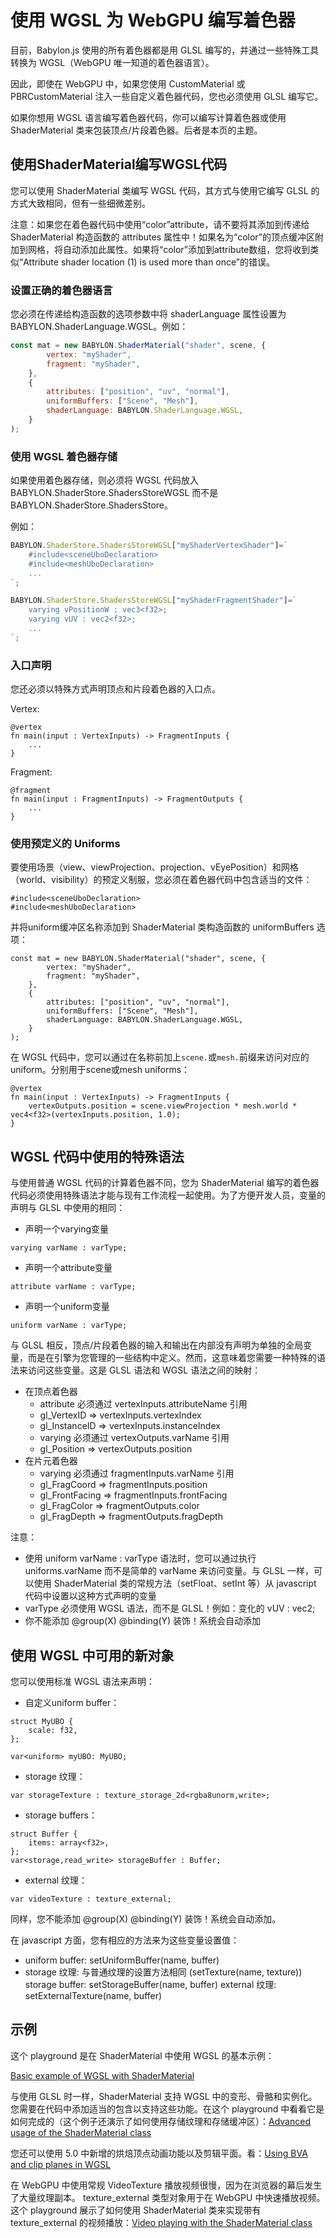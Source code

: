 # 使用 WGSL 为 WebGPU 编写着色器

目前，Babylon.js 使用的所有着色器都是用 GLSL 编写的，并通过一些特殊工具转换为 WGSL（WebGPU 唯一知道的着色器语言）。

因此，即使在 WebGPU 中，如果您使用 CustomMaterial 或 PBRCustomMaterial 注入一些自定义着色器代码，您也必须使用 GLSL 编写它。

如果你想用 WGSL 语言编写着色器代码，你可以编写计算着色器或使用 ShaderMaterial 类来包装顶点/片段着色器。后者是本页的主题。

## 使用ShaderMaterial编写WGSL代码

您可以使用 ShaderMaterial 类编写 WGSL 代码，其方式与使用它编写 GLSL 的方式大致相同，但有一些细微差别。

注意：如果您在着色器代码中使用“color”attribute，请不要将其添加到传递给 ShaderMaterial 构造函数的 attributes 属性中！如果名为“color”的顶点缓冲区附加到网格，将自动添加此属性。如果将“color”添加到attribute数组，您将收到类似“Attribute shader location (1) is used more than once”的错误。

### 设置正确的着色器语言

您必须在传递给构造函数的选项参数中将 shaderLanguage 属性设置为 BABYLON.ShaderLanguage.WGSL。例如：

````javascript
const mat = new BABYLON.ShaderMaterial("shader", scene, {
        vertex: "myShader",
        fragment: "myShader",
    },
    {
        attributes: ["position", "uv", "normal"],
        uniformBuffers: ["Scene", "Mesh"],
        shaderLanguage: BABYLON.ShaderLanguage.WGSL,
    }
);
````

### 使用 WGSL 着色器存储

如果使用着色器存储，则必须将 WGSL 代码放入 BABYLON.ShaderStore.ShadersStoreWGSL 而不是 BABYLON.ShaderStore.ShadersStore。

例如：

````javascript
BABYLON.ShaderStore.ShadersStoreWGSL["myShaderVertexShader"]=`   
    #include<sceneUboDeclaration>
    #include<meshUboDeclaration>
    ...
`;

BABYLON.ShaderStore.ShadersStoreWGSL["myShaderFragmentShader"]=`
    varying vPositionW : vec3<f32>;
    varying vUV : vec2<f32>;
    ...
`;
````

### 入口声明

您还必须以特殊方式声明顶点和片段着色器的入口点。

Vertex:

````
@vertex
fn main(input : VertexInputs) -> FragmentInputs {
    ...
}
````

Fragment:

````
@fragment
fn main(input : FragmentInputs) -> FragmentOutputs {
    ...
}
````

### 使用预定义的 Uniforms

要使用场景（view、viewProjection、projection、vEyePosition）和网格（world、visibility）的预定义制服，您必须在着色器代码中包含适当的文件：

````
#include<sceneUboDeclaration>
#include<meshUboDeclaration>
````

并将uniform缓冲区名称添加到 ShaderMaterial 类构造函数的 uniformBuffers 选项：

````
const mat = new BABYLON.ShaderMaterial("shader", scene, {
        vertex: "myShader",
        fragment: "myShader",
    },
    {
        attributes: ["position", "uv", "normal"],
        uniformBuffers: ["Scene", "Mesh"],
        shaderLanguage: BABYLON.ShaderLanguage.WGSL,
    }
);
````

在 WGSL 代码中，您可以通过在名称前加上`scene.`或`mesh.`前缀来访问对应的uniform。分别用于scene或mesh uniforms：

````
@vertex
fn main(input : VertexInputs) -> FragmentInputs {
    vertexOutputs.position = scene.viewProjection * mesh.world * vec4<f32>(vertexInputs.position, 1.0);
}
````

## WGSL 代码中使用的特殊语法

与使用普通 WGSL 代码的计算着色器不同，您为 ShaderMaterial 编写的着色器代码必须使用特殊语法才能与现有工作流程一起使用。为了方便开发人员，变量的声明与 GLSL 中使用的相同：

* 声明一个varying变量

````
varying varName : varType;
````

* 声明一个attribute变量

````
attribute varName : varType;
````

* 声明一个uniform变量

````
uniform varName : varType;
````

与 GLSL 相反，顶点/片段着色器的输入和输出在内部没有声明为单独的全局变量，而是在引擎为您管理的一些结构中定义。然而，这意味着您需要一种特殊的语法来访问这些变量。这是 GLSL 语法和 WGSL 语法之间的映射：

* 在顶点着色器
    * attribute 必须通过 vertexInputs.attributeName 引用
    * gl_VertexID => vertexInputs.vertexIndex
    * gl_InstanceID => vertexInputs.instanceIndex
    * varying 必须通过 vertexOutputs.varName 引用
    * gl_Position => vertexOutputs.position
* 在片元着色器
    * varying 必须通过 fragmentInputs.varName 引用
    * gl_FragCoord => fragmentInputs.position
    * gl_FrontFacing => fragmentInputs.frontFacing
    * gl_FragColor => fragmentOutputs.color
    * gl_FragDepth => fragmentOutputs.fragDepth

注意：
* 使用 uniform varName : varType 语法时，您可以通过执行 uniforms.varName 而不是简单的 varName 来访问变量。与 GLSL 一样，可以使用 ShaderMaterial 类的常规方法（setFloat、setInt 等）从 javascript 代码中设置以这种方式声明的变量
* varType 必须使用 WGSL 语法，而不是 GLSL！例如：变化的 vUV : vec2<f32>;
* 你不能添加 @group(X) @binding(Y) 装饰！系统会自动添加

## 使用 WGSL 中可用的新对象

您可以使用标准 WGSL 语法来声明：

* 自定义uniform buffer：
````
struct MyUBO {
    scale: f32,
};

var<uniform> myUBO: MyUBO;
````
* storage 纹理：
````
var storageTexture : texture_storage_2d<rgba8unorm,write>;
````
* storage buffers：
````
struct Buffer {
    items: array<f32>,
};
var<storage,read_write> storageBuffer : Buffer;
````
* external 纹理：
````
var videoTexture : texture_external;
````

同样，您不能添加 @group(X) @binding(Y) 装饰！系统会自动添加。

在 javascript 方面，您有相应的方法来为这些变量设置值：

* uniform buffer: setUniformBuffer(name, buffer)
* storage 纹理: 与普通纹理的设置方法相同 (setTexture(name, texture))
storage buffer: setStorageBuffer(name, buffer)
external 纹理: setExternalTexture(name, buffer)

## 示例

这个 playground 是在 ShaderMaterial 中使用 WGSL 的基本示例：

[Basic example of WGSL with ShaderMaterial](https://playground.babylonjs.com/?webgpu#6GFJNR#178)

与使用 GLSL 时一样，ShaderMaterial 支持 WGSL 中的变形、骨骼和实例化。您需要在代码中添加适当的包含以支持这些功能。在这个 playground 中看看它是如何完成的（这个例子还演示了如何使用存储纹理和存储缓冲区）：[Advanced usage of the ShaderMaterial class](https://playground.babylonjs.com/?webgpu#8RU8Q3#155)

您还可以使用 5.0 中新增的烘焙顶点动画功能以及剪辑平面。看：[Using BVA and clip planes in WGSL](https://playground.babylonjs.com/?webgpu#8RU8Q3#156)

在 WebGPU 中使用常规 VideoTexture 播放视频很慢，因为在浏览器的幕后发生了大量纹理副本。 texture_external 类型对象用于在 WebGPU 中快速播放视频。这个 playground 展示了如何使用 ShaderMaterial 类来实现带有 texture_external 的视频播放：[Video playing with the ShaderMaterial class](https://playground.babylonjs.com/?webgpu#6GFJNR#179)